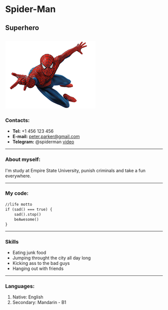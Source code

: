 # Spider-Man
## **Superhero**
![Spider-Man](/Spider-Man.png)
---
### Contacts:
* **Tel:** +1 456 123 456
* **E-mail:** peter.parker@gmail.com
* **Telegram:** @spiderman
[video](https://youtu.be/cqGjhVJWtEg)
---
### About myself:
I'm study at Empire State University, punish criminals and take a fun everywhere.

---
### My code: 
```
//life motto
if (sad() === true) {
    sad().stop()
    beAwesome()
}
```
---
### Skills
* Eating junk food
* Jumping throught the city all day long
* Kicking ass to the bad guys
* Hanging out with friends
---
### Languages:
1. Native: English
2. Secondary: Mandarin - B1